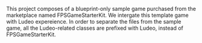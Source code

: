 This project composes of a blueprint-only sample game purchased from the marketplace named FPSGameStarterKit. We intergate this template game with Ludeo expereience. In order to separate the files from the sample game, all the Ludeo-related classes are prefixed with Ludeo, instead of FPSGameStarterKit.
